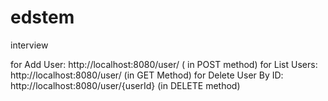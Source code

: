# edstem
interview


for Add User: http://localhost:8080/user/  ( in POST method)
for List Users: http://localhost:8080/user/  (in GET Method)
for Delete User By ID: http://localhost:8080/user/{userId} (in DELETE method)
